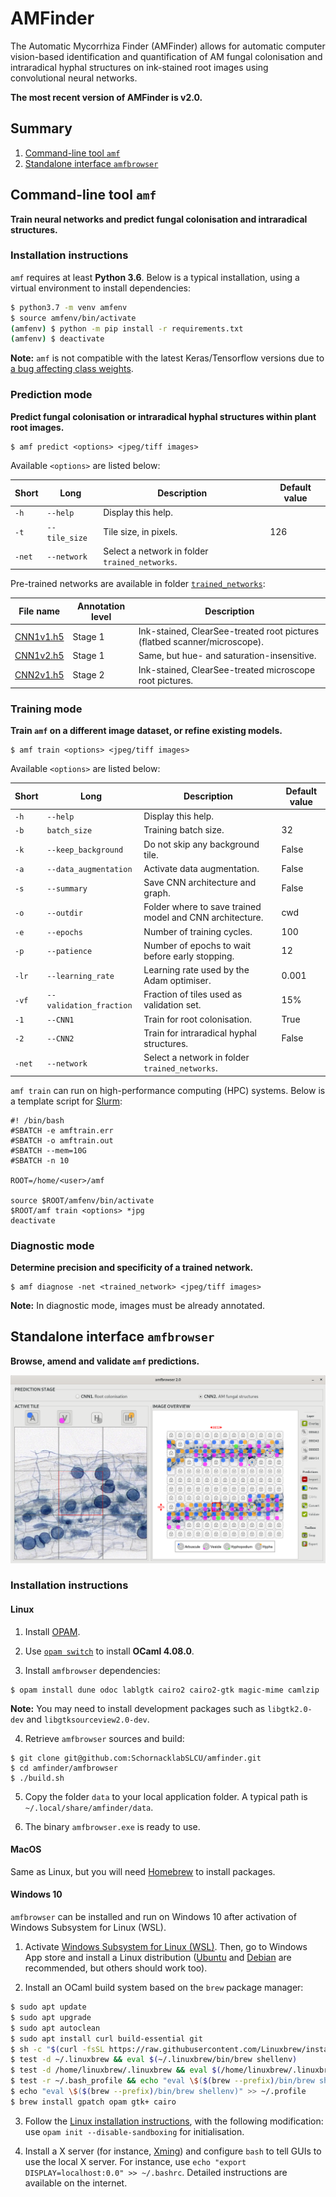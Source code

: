 # AMFinder

The Automatic Mycorrhiza Finder (AMFinder) allows for automatic computer
vision-based identification and quantification of AM fungal colonisation
and intraradical hyphal structures on ink-stained root images using
convolutional neural networks.

**The most recent version of AMFinder is v2.0.**

## Summary

1. [Command-line tool `amf`](#amf)
2. [Standalone interface `amfbrowser`](#amfbrowser)

## Command-line tool `amf`<a name="amf"></a>

**Train neural networks and predict fungal colonisation and intraradical structures.**

### Installation instructions

`amf` requires at least **Python 3.6**. Below is a typical installation, using
a virtual environment to install dependencies:

```bash
$ python3.7 -m venv amfenv
$ source amfenv/bin/activate
(amfenv) $ python -m pip install -r requirements.txt
(amfenv) $ deactivate
```

**Note:** `amf` is not compatible with the latest Keras/Tensorflow versions due
to [a bug affecting class weights](https://github.com/tensorflow/tensorflow/issues/40457).

### Prediction mode

**Predict fungal colonisation or intraradical hyphal structures within plant root images.**

```
$ amf predict <options> <jpeg/tiff images>
```

Available `<options>` are listed below:

|Short|Long|Description|Default value|
|-|-|-|-|
|`-h`|`--help`|Display this help.|
|`-t`|`--tile_size`| Tile size, in pixels.|126|
|`-net`|`--network`|Select a network in folder `trained_networks`.|

Pre-trained networks are available in folder [`trained_networks`](amf/trained_networks):

|File name|Annotation level|Description|
|-|-|-|
|[CNN1v1.h5](amf/trained_networks/CNN1v1.h5)</a>|Stage 1|Ink-stained, ClearSee-treated root pictures (flatbed scanner/microscope).|
|[CNN1v2.h5](amf/trained_networks/CNN1v2.h5)|Stage 1|Same, but hue- and saturation-insensitive.|
|[CNN2v1.h5](amf/trained_networks/CNN2v1.h5)|Stage 2|Ink-stained, ClearSee-treated microscope root pictures.|


### Training mode

**Train `amf` on a different image dataset, or refine existing models.**

```
$ amf train <options> <jpeg/tiff images>
```

Available `<options>` are listed below:

|Short|Long|Description|Default value|
|-|-|-|-|
|`-h`|`--help`|Display this help.|
|`-b`|`batch_size`|Training batch size.|32|
|`-k`|`--keep_background`|Do not skip any background tile.|False|
|`-a`|`--data_augmentation`|Activate data augmentation.|False|
|`-s`|`--summary`|Save CNN architecture and graph.|False|
|`-o`|`--outdir`|Folder where to save trained model and CNN architecture.|cwd|
|`-e`|`--epochs`|Number of training cycles.|100|
|`-p`|`--patience`|Number of epochs to wait before early stopping.|12|
|`-lr`|`--learning_rate`|Learning rate used by the Adam optimiser.|0.001|
|`-vf`|`--validation_fraction`|Fraction of tiles used as validation set.|15%|
|`-1`|`--CNN1`|Train for root colonisation.|True|
|`-2`|`--CNN2`|Train for intraradical hyphal structures.|False|
|`-net`|`--network`|Select a network in folder `trained_networks`.|

`amf train` can run on high-performance computing (HPC) systems.
Below is a template script for [Slurm](https://slurm.schedmd.com/):

```
#! /bin/bash
#SBATCH -e amftrain.err
#SBATCH -o amftrain.out
#SBATCH --mem=10G
#SBATCH -n 10

ROOT=/home/<user>/amf

source $ROOT/amfenv/bin/activate
$ROOT/amf train <options> *jpg
deactivate
```

### Diagnostic mode

**Determine precision and specificity of a trained network.**

```
$ amf diagnose -net <trained_network> <jpeg/tiff images>
```
**Note:** In diagnostic mode, images must be already annotated.

## Standalone interface `amfbrowser`<a name="amfbrowser"></a>

**Browse, amend and validate `amf` predictions.**

![](doc/amfbrowser.png)

### Installation instructions<a name="amfbrowseronlinux"></a>

#### Linux

1. Install [OPAM](https://opam.ocaml.org/doc/Install.html).

2. Use [`opam switch`](https://opam.ocaml.org/doc/Usage.html#opam-switch) to
install **OCaml 4.08.0**.

3. Install `amfbrowser` dependencies:
```
$ opam install dune odoc lablgtk cairo2 cairo2-gtk magic-mime camlzip
```
**Note:** You may need to install development packages such as `libgtk2.0-dev`
and `libgtksourceview2.0-dev`.

4. Retrieve `amfbrowser` sources and build:
```
$ git clone git@github.com:SchornacklabSLCU/amfinder.git
$ cd amfinder/amfbrowser
$ ./build.sh
```

5. Copy the folder `data` to your local application folder. A typical path
is `~/.local/share/amfinder/data`.

6. The binary `amfbrowser.exe` is ready to use.


#### MacOS

Same as Linux, but you will need [Homebrew](https://brew.sh/index_fr) to
install packages.

#### Windows 10

`amfbrowser` can be installed and run on Windows 10 after activation of
Windows Subsystem for Linux (WSL).

1. Activate [Windows Subsystem for Linux
(WSL)](https://docs.microsoft.com/en-us/windows/wsl/install-win10). Then, go to
Windows App store and install a Linux distribution
([Ubuntu](https://ubuntu.com/) and [Debian](https://www.debian.org/index.html)
are recommended, but others should work too).

2. Install an OCaml build system based on the `brew` package manager:
```bash
$ sudo apt update
$ sudo apt upgrade
$ sudo apt autoclean
$ sudo apt install curl build-essential git
$ sh -c "$(curl -fsSL https://raw.githubusercontent.com/Linuxbrew/install/master/install.sh)"
$ test -d ~/.linuxbrew && eval $(~/.linuxbrew/bin/brew shellenv)
$ test -d /home/linuxbrew/.linuxbrew && eval $(/home/linuxbrew/.linuxbrew/bin/brew shellenv)
$ test -r ~/.bash_profile && echo "eval \$($(brew --prefix)/bin/brew shellenv)" >> ~/.bash_profile
$ echo "eval \$($(brew --prefix)/bin/brew shellenv)" >> ~/.profile
$ brew install gpatch opam gtk+ cairo
```

3. Follow the [Linux installation instructions](#amfbrowseronlinux), with the
following modification: use `opam init --disable-sandboxing` for initialisation.

4. Install a X server (for instance, [Xming](https://sourceforge.net/projects/xming/))
and configure `bash` to tell GUIs to use the local X server. For instance, use
`echo "export DISPLAY=localhost:0.0" >> ~/.bashrc`. Detailed instructions are
available on the internet.
